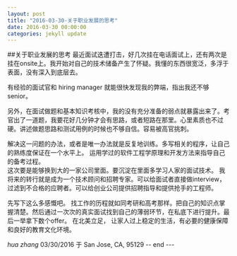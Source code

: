 ```yaml
---
layout: post
title: "2016-03-30-关于职业发展的思考"
date: 2016-03-30 00:00:00
categories: jekyll update
---
```


##关于职业发展的思考
最近面试迭遭打击，好几次挂在电话面试上，还有两次是挂在onsite上。我开始对自己的技术储备产生了怀疑。我懂的东西很宽泛，多浮于表面，没有深入到底层去。

有经验的面试官和 hiring manager 就能很快发现我的弊端，指出我还不够senior。

另外，在面试做题和基本知识考核中，我的没有充分准备的弱点就暴露出来了。考官出了一道题，我要花好几分钟才会有思路，或者短路在那里。心里素质也不过硬。讲述做题思路和测试用例的时候也不够自信。容易被高官挑刺。

解决这一问题的办法，或者是唯一办法就是反复地训练。多写相关的程序，让自己的熟练度保证在一个水平上。 运用学过的软件工程学原理和开发方法来指导自己的备考过程。  
这次要是能够换到大的一家公司里面。要沉淀在里面多学习人家的面试技术。 我将来的转行就是成为一个技术顾问和招聘专家。可以给面试者直接做interview，过滤到不合格的应聘者。可以给创业公司提供招聘指导和提供抢手的工程师。

先写下这么多感慨吧。 找工作的历程就如同考研和高考那样。把自己的知识点掌握清楚。然后通过一次次的真实面试找到自己的薄弱环节，在私底下进行提升。最后一举拿下数个offer。 在北美立足， 让家人过上稳定的生活，有必要的健康保障和良好的教育文化环境。

*hua zhang*  03/30/2016 于 San Jose, CA, 95129
-- end  ---